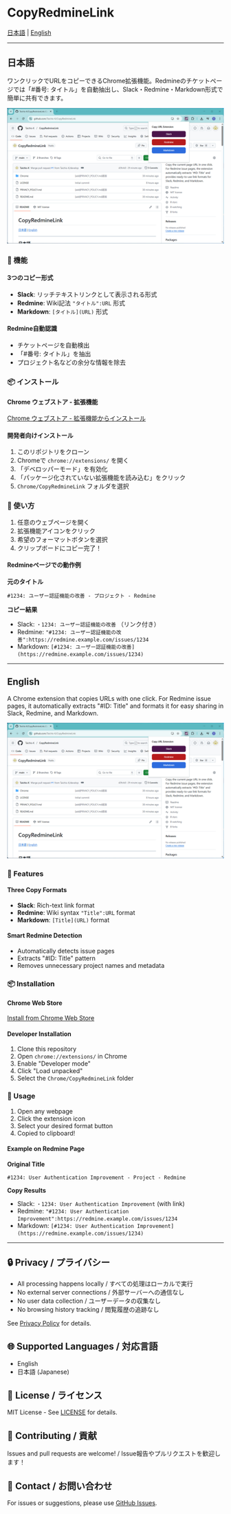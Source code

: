 # CopyRedmineLink

[日本語](#日本語) | [English](#english)

---

## 日本語

ワンクリックでURLをコピーできるChrome拡張機能。Redmineのチケットページでは「#番号: タイトル」を自動抽出し、Slack・Redmine・Markdown形式で簡単に共有できます。

![CopyRedmineLink Screenshot](Screenshot1.jpg)

### 🎯 機能

#### 3つのコピー形式
- **Slack**: リッチテキストリンクとして表示される形式
- **Redmine**: Wiki記法 `"タイトル":URL` 形式
- **Markdown**: `[タイトル](URL)` 形式

#### Redmine自動認識
- チケットページを自動検出
- 「#番号: タイトル」を抽出
- プロジェクト名などの余分な情報を除去

### 📦 インストール

#### Chrome ウェブストア - 拡張機能
[Chrome ウェブストア - 拡張機能からインストール](https://chromewebstore.google.com/detail/copy-url-for-slack-redmin/hboceemaeifahfmnpeghilmclnbnkpbg)

#### 開発者向けインストール
1. このリポジトリをクローン
2. Chromeで `chrome://extensions/` を開く
3. 「デベロッパーモード」を有効化
4. 「パッケージ化されていない拡張機能を読み込む」をクリック
5. `Chrome/CopyRedmineLink` フォルダを選択

### 🚀 使い方

1. 任意のウェブページを開く
2. 拡張機能アイコンをクリック
3. 希望のフォーマットボタンを選択
4. クリップボードにコピー完了！

#### Redmineページでの動作例

**元のタイトル**
```
#1234: ユーザー認証機能の改善 - プロジェクト - Redmine
```

**コピー結果**
- Slack: `・1234: ユーザー認証機能の改善` （リンク付き）
- Redmine: `"#1234: ユーザー認証機能の改善":https://redmine.example.com/issues/1234`
- Markdown: `[#1234: ユーザー認証機能の改善](https://redmine.example.com/issues/1234)`

---

## English

A Chrome extension that copies URLs with one click. For Redmine issue pages, it automatically extracts "#ID: Title" and formats it for easy sharing in Slack, Redmine, and Markdown.

![CopyRedmineLink Screenshot](Screenshot1.jpg)

### 🎯 Features

#### Three Copy Formats
- **Slack**: Rich-text link format
- **Redmine**: Wiki syntax `"Title":URL` format
- **Markdown**: `[Title](URL)` format

#### Smart Redmine Detection
- Automatically detects issue pages
- Extracts "#ID: Title" pattern
- Removes unnecessary project names and metadata

### 📦 Installation

#### Chrome Web Store
[Install from Chrome Web Store](https://chromewebstore.google.com/detail/copy-url-for-slack-redmin/hboceemaeifahfmnpeghilmclnbnkpbg)

#### Developer Installation
1. Clone this repository
2. Open `chrome://extensions/` in Chrome
3. Enable "Developer mode"
4. Click "Load unpacked"
5. Select the `Chrome/CopyRedmineLink` folder

### 🚀 Usage

1. Open any webpage
2. Click the extension icon
3. Select your desired format button
4. Copied to clipboard!

#### Example on Redmine Page

**Original Title**
```
#1234: User Authentication Improvement - Project - Redmine
```

**Copy Results**
- Slack: `・1234: User Authentication Improvement` (with link)
- Redmine: `"#1234: User Authentication Improvement":https://redmine.example.com/issues/1234`
- Markdown: `[#1234: User Authentication Improvement](https://redmine.example.com/issues/1234)`

---

## 🔒 Privacy / プライバシー

- All processing happens locally / すべての処理はローカルで実行
- No external server connections / 外部サーバーへの通信なし
- No user data collection / ユーザーデータの収集なし
- No browsing history tracking / 閲覧履歴の追跡なし

See [Privacy Policy](../PRIVACY_POLICY.md) for details.

## 🌐 Supported Languages / 対応言語

- English
- 日本語 (Japanese)

## 📝 License / ライセンス

MIT License - See [LICENSE](LICENSE) for details.

## 🤝 Contributing / 貢献

Issues and pull requests are welcome! / Issue報告やプルリクエストを歓迎します！

## 📧 Contact / お問い合わせ

For issues or suggestions, please use [GitHub Issues](https://github.com/Taichis-K/CopyRedmineLink/issues).